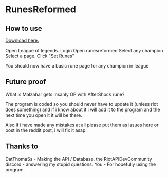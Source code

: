 # RunesReformed

## How to use
[Download here.](https://github.com/Fumi24/RunesReformed/files/1454620/RunesReformed.zip)


Open League of legends.
Login
Open runesreformed
Select any champion
Select a page.
Click "Set Runes"

You should now have a basic rune page for any champion in league


## Future proof

What is Malzahar gets insanly OP with AfterShock rune?

The program is coded so you should never have to update it (unless riot does something) and if i know about it i will add it to the program and the next time you open it it will be there.

Also if i have made any mistakes at all please put them as issues here or post in the reddit post, i will fix it asap.


## Thanks to

DatThomaSs - Making the API / Database.
the RiotAPIDevCommunity discord - answering my stupid questions.
You - For hopefully using the program.
